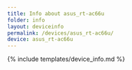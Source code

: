 ```yaml
---
title: Info about asus_rt-ac66u
folder: info
layout: deviceinfo
permalink: /devices/asus_rt-ac66u/
device: asus_rt-ac66u
---
```

{% include templates/device_info.md %}
